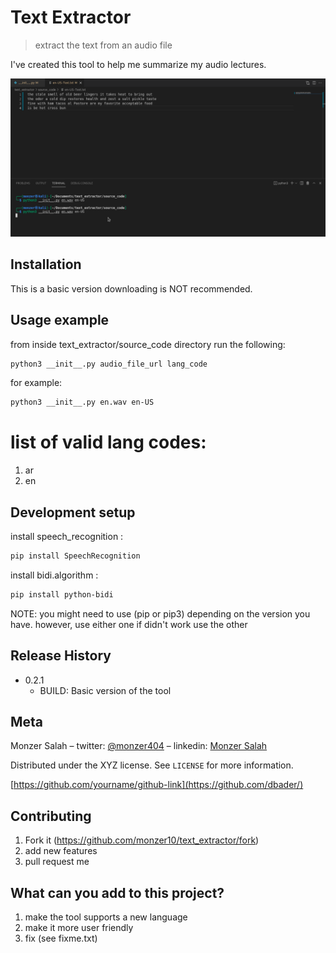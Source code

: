 # Text Extractor
> extract the text from an audio file

I've created this tool to help me summarize my audio lectures. 


![](example.png)


## Installation

This is a basic version downloading is NOT recommended.


## Usage example

from inside text_extractor/source_code directory run the following:

```sh
python3 __init__.py audio_file_url lang_code
```

for example:

```sh
python3 __init__.py en.wav en-US
```

# list of valid lang codes:
1. ar
2. en


## Development setup

install speech_recognition :

```sh
pip install SpeechRecognition
```

install bidi.algorithm :

```sh
pip install python-bidi
```

NOTE: you might need to use (pip or pip3) depending on the version you have. however,
use either one if didn't work use the other


## Release History

* 0.2.1
    * BUILD: Basic version of the tool


## Meta

Monzer Salah 
    – twitter: [@monzer404](https://www.twitter.com/monzer404) 
    – linkedin: [Monzer Salah](https://www.linkedin.com/in/monzer-salah-b83475201/)

Distributed under the XYZ license. See ``LICENSE`` for more information.

[https://github.com/yourname/github-link](https://github.com/dbader/)


## Contributing

1. Fork it (<https://github.com/monzer10/text_extractor/fork>)
2. add new features
3. pull request me


## What can you add to this project?

1. make the tool supports a new language
2. make it more user friendly
3. fix (see fixme.txt)